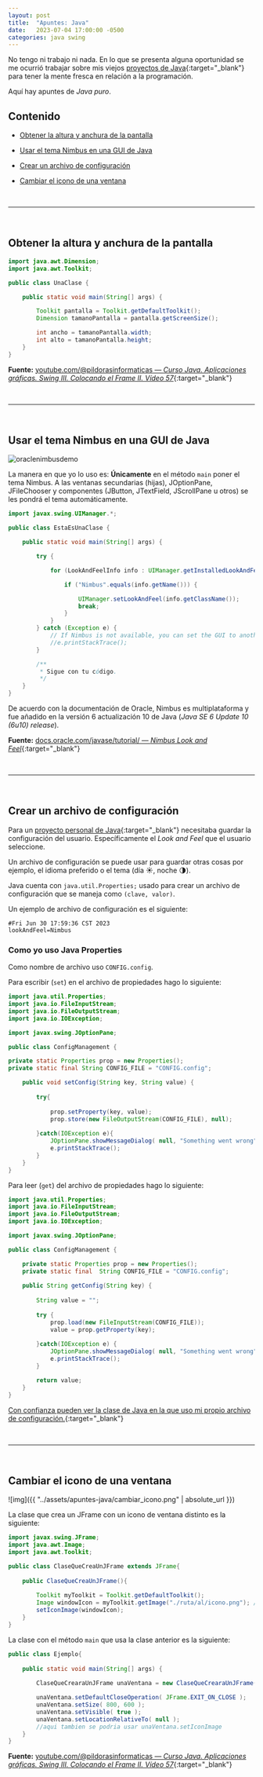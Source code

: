 ```yaml
---
layout: post
title:  "Apuntes: Java"
date:   2023-07-04 17:00:00 -0500
categories: java swing
---
```


No tengo ni trabajo ni nada. En lo que se presenta alguna oportunidad se me ocurrió trabajar sobre mis viejos [proyectos de Java](https://github.com/JuanMX?tab=repositories&q=&type=&language=java&sort=){:target="_blank"} para tener la mente fresca en relación a la programación.

Aquí hay apuntes de *Java puro*.

## Contenido

* [Obtener la altura y anchura de la pantalla](#obtener-la-altura-y-anchura-de-la-pantalla)

* [Usar el tema Nimbus en una GUI de Java](#usar-el-tema-nimbus-en-una-gui-de-java)

* [Crear un archivo de configuración](#crear-un-archivo-de-configuración)

* [Cambiar el icono de una ventana](#cambiar-el-icono-de-una-ventana)



<br>
<hr>
<br>



## Obtener la altura y anchura de la pantalla

```java
import java.awt.Dimension;
import java.awt.Toolkit;

public class UnaClase {

	public static void main(String[] args) {

		Toolkit pantalla = Toolkit.getDefaultToolkit();
		Dimension tamanoPantalla = pantalla.getScreenSize();

		int ancho = tamanoPantalla.width;
		int alto = tamanoPantalla.height;
	}
}
```

**Fuente:** [youtube.com/@pildorasinformaticas &mdash; *Curso Java. Aplicaciones gráficas. Swing III. Colocando el Frame II. Vídeo 57*](https://www.youtube.com/watch?v=zADgVrhtBDs){:target="_blank"}



<br>
<hr>
<br>



## Usar el tema Nimbus en una GUI de Java

![oraclenimbusdemo](https://docs.oracle.com/javase/tutorial/figures/uiswing/lookandfeel/nimbus.png)

La manera en que yo lo uso es: **Únicamente** en el método `main` poner el tema Nimbus. A las ventanas secundarias (hijas), JOptionPane, JFileChooser y componentes (JButton, JTextField, JScrollPane u otros) se les pondrá el tema automáticamente.

```java
import javax.swing.UIManager.*;

public class EstaEsUnaClase {

	public static void main(String[] args) {

		try {

			for (LookAndFeelInfo info : UIManager.getInstalledLookAndFeels()) {

				if ("Nimbus".equals(info.getName())) {

					UIManager.setLookAndFeel(info.getClassName());
					break;
				}
			}
		} catch (Exception e) {
			// If Nimbus is not available, you can set the GUI to another look and feel.
			//e.printStackTrace();
		}

		/**
		 * Sigue con tu código.
		 */
	}
}
```

De acuerdo con la documentación de Oracle, Nimbus es multiplataforma y fue añadido en la versión 6 actualización 10 de Java (*Java SE 6 Update 10 (6u10) release*).

**Fuente:** [docs.oracle.com/javase/tutorial/ &mdash; *Nimbus Look and Feel*](https://docs.oracle.com/javase/tutorial/uiswing/lookandfeel/nimbus.html){:target="_blank"}



<br>
<hr>
<br>



## Crear un archivo de configuración

Para un [proyecto personal de Java](https://github.com/JuanMX/javasimplecrud){:target="_blank"} necesitaba guardar la configuración del usuario. Específicamente el *Look and Feel* que el usuario seleccione.

Un archivo de configuración se puede usar para guardar otras cosas por ejemplo, el idioma preferido o el tema (día ☀️, noche 🌗).

Java cuenta con `java.util.Properties;` usado para crear un archivo de configuración que se maneja como `(clave, valor)`.

Un ejemplo de archivo de configuración es el siguiente:

```
#Fri Jun 30 17:59:36 CST 2023
lookAndFeel=Nimbus
```

### Como yo uso Java Properties

Como nombre de archivo uso `CONFIG.config`.

Para escribir (`set`) en el archivo de propiedades hago lo siguiente:

```java
import java.util.Properties;
import java.io.FileInputStream;
import java.io.FileOutputStream;
import java.io.IOException;

import javax.swing.JOptionPane;

public class ConfigManagement {

private static Properties prop = new Properties();
private static final String CONFIG_FILE = "CONFIG.config";

	public void setConfig(String key, String value) {
		
		try{
			
			prop.setProperty(key, value);
			prop.store(new FileOutputStream(CONFIG_FILE), null);
		    
		}catch(IOException e){
			JOptionPane.showMessageDialog( null, "Something went wrong", "Can not save the changes", JOptionPane.ERROR_MESSAGE );
			e.printStackTrace();
		}
	}
}
```

Para leer (`get`) del archivo de propiedades hago lo siguiente:

```java
import java.util.Properties;
import java.io.FileInputStream;
import java.io.FileOutputStream;
import java.io.IOException;

import javax.swing.JOptionPane;

public class ConfigManagement {

	private static Properties prop = new Properties();
	private static final  String CONFIG_FILE = "CONFIG.config";
	
	public String getConfig(String key) {
		
		String value = "";
		
		try {
			prop.load(new FileInputStream(CONFIG_FILE));
			value = prop.getProperty(key);
			
		}catch(IOException e) {
			JOptionPane.showMessageDialog( null, "Something went wrong", "Can not read the config file", JOptionPane.ERROR_MESSAGE );
			e.printStackTrace();
		}

		return value;
	}
}

```

[Con confianza pueden ver la clase de Java en la que uso mi propio archivo de configuración.](https://github.com/JuanMX/javasimplecrud/blob/master/javasimplecrud/src/com/juanmx/javasimplecrud/ConfigManagement.java){:target="_blank"} 



<br>
<hr>
<br>



## Cambiar el icono de una ventana

![img]({{ "../assets/apuntes-java/cambiar_icono.png" | absolute_url }})

La clase que crea un JFrame con un icono de ventana distinto es la siguiente:

```java
import javax.swing.JFrame;
import java.awt.Image;
import java.awt.Toolkit;

public class ClaseQueCreaUnJFrame extends JFrame{
	
	public ClaseQueCreaUnJFrame(){
		
		Toolkit myToolkit = Toolkit.getDefaultToolkit();
		Image windowIcon = myToolkit.getImage("./ruta/al/icono.png"); // tal vez acepte otros formatos de imagen, a mi me funciono con .png
		setIconImage(windowIcon);
	}
}
```

La clase con el método `main` que usa la clase anterior es la siguiente:

```java
public class Ejemplo{
	
	public static void main(String[] args) {
			
		ClaseQueCrearaUnJFrame unaVentana = new ClaseQueCrearaUnJFrame();

		unaVentana.setDefaultCloseOperation( JFrame.EXIT_ON_CLOSE );   
		unaVentana.setSize( 800, 600 );
		unaVentana.setVisible( true );
		unaVentana.setLocationRelativeTo( null );
		//aqui tambien se podria usar unaVentana.setIconImage
	}
}
```

**Fuente:** [youtube.com/@pildorasinformaticas &mdash; *Curso Java. Aplicaciones gráficas. Swing III. Colocando el Frame II. Vídeo 57*](https://www.youtube.com/watch?v=zADgVrhtBDs){:target="_blank"}
